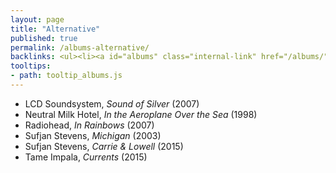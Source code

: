 ```yaml
---
layout: page
title: "Alternative"
published: true
permalink: /albums-alternative/
backlinks: <ul><li><a id="albums" class="internal-link" href="/albums/">Albums</a></li></ul>
tooltips: 
- path: tooltip_albums.js
---
```


* LCD Soundsystem, *Sound of Silver* (2007)
* Neutral Milk Hotel, *In the Aeroplane Over the Sea* (1998)
* Radiohead, *In Rainbows* (2007)
* Sufjan Stevens, *Michigan* (2003)
* Sufjan Stevens, *Carrie & Lowell* (2015)
* Tame Impala, *Currents* (2015)

